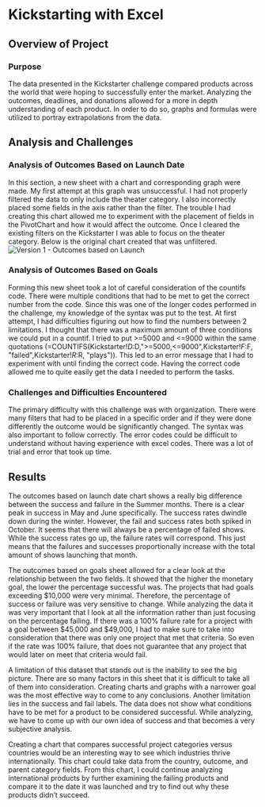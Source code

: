 # Kickstarting with Excel
## Overview of Project
### Purpose
The data presented in the Kickstarter challenge compared products across the world that were hoping to successfully enter the market. Analyzing the outcomes, deadlines, and donations allowed for a more in depth understanding of each product. In order to do so, graphs and formulas were utilized to portray extrapolations from the data.
## Analysis and Challenges
### Analysis of Outcomes Based on Launch Date
In this section, a new sheet with a chart and corresponding graph were made. My first attempt at this graph was unsuccessful. I had not properly filtered the data to only include the theater category. I also incorrectly placed some fields in the axis rather than the filter. The trouble I had creating this chart allowed me to experiment with the placement of fields in the PivotChart and how it would affect the outcome. Once I cleared the existing filters on the Kickstarter I was able to focus on the theater category. Below is the original chart created that was unfiltered.
![Version 1 - Outcomes based on Launch](https://user-images.githubusercontent.com/71112430/94349891-dc890f00-fffd-11ea-8a2f-20eb905aa787.png)
### Analysis of Outcomes Based on Goals
Forming this new sheet took a lot of careful consideration of the countifs code. There were multiple conditions that had to be met to get the correct number from the code. Since this was one of the longer codes performed in the challenge, my knowledge of the syntax was put to the test. At first attempt, I had difficulties figuring out how to find the numbers between 2 limitations. I thought that there was a maximum amount of three conditions we could put in a countif. I tried to put >=5000 and <=9000 within the same quotations (=COUNTIFS(Kickstarter!$D:$D,">=5000,<=9000",Kickstarter!$F:$F, "failed",Kickstarter!$R:$R, "plays")). This led to an error message that I had to experiment with until finding the correct code. Having the correct code allowed me to quite easily get the data I needed to perform the tasks.
### Challenges and Difficulties Encountered
The primary difficulty with this challenge was with organization. There were many filters that had to be placed in a specific order and if they were done differently the outcome would be significantly changed. The syntax was also important to follow correctly. The error codes could be difficult to understand without having experience with excel codes. There was a lot of trial and error that took up time.
## Results
The outcomes based on launch date chart shows a really big difference between the success and failure in the Summer months. There is a clear peak in success in May and June specifically. The success rates dwindle down during the winter. However, the fail and success rates both spiked in October. It seems that there will always be a percentage of failed shows. While the success rates go up, the failure rates will correspond. This just means that the failures and successes proportionally increase with the total amount of shows launching that month. 

The outcomes based on goals sheet allowed for a clear look at the relationship between the two fields. It showed that the higher the monetary goal, the lower the percentage successful was. The projects that had goals exceeding $10,000 were very minimal. Therefore, the percentage of success or failure was very sensitive to change. While analyzing the data it was very important that I look at all the information rather than just focusing on the percentage failing. If there was a 100% failure rate for a project with a goal between $45,000 and $49,000, I had to make sure to take into consideration that there was only one project that met that criteria. So even if the rate was 100% failure, that does not guarantee that any project that would later on meet that criteria would fail. 

A limitation of this dataset that stands out is the inability to see the big picture. There are so many factors in this sheet that it is difficult to take all of them into consideration. Creating charts and graphs with a narrower goal was the most effective way to come to any conclusions. Another limitation lies in the success and fail labels. The data does not show what conditions have to be met for a product to be considered successful. While analyzing, we have to come up with our own idea of success and that becomes a very subjective analysis.

Creating a chart that compares successful project categories versus countries would be an interesting way to see which industries thrive internationally. This chart could take data from the country, outcome, and parent category fields. From this chart, I could continue analyzing international products by further examining the failing products and compare it to the date it was launched and try to find out why these products didn’t succeed. 
